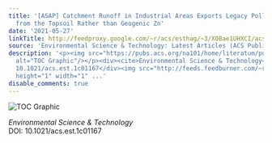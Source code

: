 ```yaml
---
title: '[ASAP] Catchment Runoff in Industrial Areas Exports Legacy Pollutant Zinc
  from the Topsoil Rather than Geogenic Zn'
date: '2021-05-27'
linkTitle: http://feedproxy.google.com/~r/acs/esthag/~3/X0Bae1UHXCI/acs.est.1c01167
source: 'Environmental Science & Technology: Latest Articles (ACS Publications)'
description: '<p><img src="https://pubs.acs.org/na101/home/literatum/publisher/achs/journals/content/esthag/0/esthag.ahead-of-print/acs.est.1c01167/20210527/images/medium/es1c01167_0005.gif"
  alt="TOC Graphic"/></p><div><cite>Environmental Science & Technology</cite></div><div>DOI:
  10.1021/acs.est.1c01167</div><img src="http://feeds.feedburner.com/~r/acs/esthag/~4/X0Bae1UHXCI"
  height="1" width="1" ...'
disable_comments: true
---
```

<p><img src="https://pubs.acs.org/na101/home/literatum/publisher/achs/journals/content/esthag/0/esthag.ahead-of-print/acs.est.1c01167/20210527/images/medium/es1c01167_0005.gif" alt="TOC Graphic"/></p><div><cite>Environmental Science & Technology</cite></div><div>DOI: 10.1021/acs.est.1c01167</div><img src="http://feeds.feedburner.com/~r/acs/esthag/~4/X0Bae1UHXCI" height="1" width="1" ...